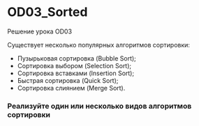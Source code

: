 # OD03_Sorted
 Решение урока OD03

Существует несколько популярных алгоритмов сортировки:
- Пузырьковая сортировка (Bubble Sort);
- Сортировка выбором (Selection Sort);
- Сортировка вставками (Insertion Sort);
- Быстрая сортировка (Quick Sort);
- Сортировка слиянием (Merge Sort).

### Реализуйте один или несколько видов алгоритмов сортировки